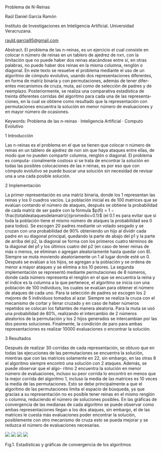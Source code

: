 Problema de N-Reinas

Raúl Daniel García Ramón

Instituto de Investigaciones en Inteligencia Artificial. Universidad Veracruzana.

rauld.garcia95@gmail.com

Abstract. El problema de las n-reinas, es un ejercicio el cual consiste en colocar n número de reinas en un tablero de ajedrez de nxn, con la limitación que no puede haber dos reinas atacándose entre sí, en otras palabras, no puede haber dos reinas en la misma columna, renglón o diagonal. En este texto se resuelve el problema mediante el uso de un algoritmo de cómputo evolutivo, usando dos representaciones diferentes, en forma de matriz binaria y con permutaciones, además de tener difer- entes mecanismos de cruza, muta, así como de selección de padres y de reemplazo. Posteriormente, se realiza una comparativa estadística de treinta diferentes corridas del algoritmo para cada una de las representa- ciones, en la cual se obtiene como resultado que la representación con permutaciones encuentra la solución en menor número de evaluaciones y en mayor número de ocasiones.

Keywords: Problema de las n-reinas · Inteligencia Artificial · Computo Evolutivo

1  Introducción

Las n-reinas es el problema en el que se tienen que colocar n número de reinas en un tablero de ajedrez de nxn sin que haya ataques entre ellas, de modo que no pueden compartir columna, renglón o diagonal. El problema es computa- cionalmente costoso si se trata de encontrar la solución en todas las posibles colocaciones de las n reinas, es por eso que con cómputo evolutivo se puede buscar una solución sin necesidad de revisar una a una cada posible solución.

2  Implementación

La primer representación es una matriz binaria, donde los 1 representan las reinas y los 0 cuadros vacíos. La población inicial es de 100 matrices que se evalúan contando el número de ataques, después se obtiene la probabilidad de cada matriz de ser padre con la fórmula $p(fi) = 1 − \frac{totaldeataquesdelamatriz}{promedio+0.1}$ (el 0.1 es para evitar que si toda la población tiene el mismo número de ataques la probabilidad sea 0 para todos). Se escogen 20 padres mediante un volado sesgado y se cruzan con una probabilidad de 90% obteniendo un hijo al dividir cada padre en su diagonal principal, quedando la parte de abajo del p1 y la parte de arriba del p2, la diagonal se forma con los primeros cuatro términos de la diagonal del p1 y los últimos cuatro del p2 (en caso de tener reinas de más o menos, se eliminan o agregan aleatoriamente hasta quedar con 8). Siempre se muta moviendo aleatoriamente un 1 al lugar donde esté un 0. Después se evalúan a los hijos, se agregan a la población y se ordena de menor a mayor ataques y se elimina a los 10 peores. La segunda implementación se representó mediante permutaciones de 8 números, donde cada número representa el renglón en el que se encuentra la reina y el índice es la columna a la que pertenece, el algoritmo se inicia con una población de 100 individuos, los cuales se evalúan para obtener el número de ataques de cada uno. Para la selección de padres se escogen los 2 mejores de 5 individuos tomados al azar. Siempre se realiza la cruza con el mecanismo de cortar y llenar cruzado y en caso de haber números repetidos se colocan los faltantes de manera aleatoria. Para la muta se usó una probabilidad de 80%, realizando el intercambio de 2 números aleatorios de la permutación y los 2 hijos generados se intercambian por las dos peores soluciones. Finalmente, la condición de paro para ambas representaciones es realizar 10000 evaluaciones o encontrar la solución.

3  Resultados

Después de realizar 30 corridas de cada representación, se obtuvo que en todas las ejecuciones de las permutaciones se encuentra la solución, mientras que con las matrices solamente en 22, sin embargo, en las otras 8 el algoritmo siempre encontró una solución con 2 ataques. Además, se puede observar que el algo- ritmo 2 encuentra la solución en menor número de evaluaciones, incluso su peor corrida lo encontró en menos que la mejor corrida del algoritmo 1, incluso la media de las matrices es 10 veces la media de las permutaciones. Esto se debe principalmente a que el algoritmo de las permutaciones limita el espacio de búsqueda, ya que gracias a su representación no es posible tener reinas en el mismo renglón o columna, reduciendo el número de soluciones posibles. En las gráficas de convergencia de las medianas de cada algoritmo se puede observar como ambas representaciones llegan a los dos ataques, sin embargo, el de las matrices le cuesta más evaluaciones poder encontrar la solución, posiblemente con otro mecanismo de cruza esto se pueda mejorar y se reduzca el número de evaluaciones necesarias.

![](Aspose.Words.f16d8fd4-0152-412b-9439-3991eef13ab7.001.png) ![](Aspose.Words.f16d8fd4-0152-412b-9439-3991eef13ab7.002.png) ![](Aspose.Words.f16d8fd4-0152-412b-9439-3991eef13ab7.003.png) ![](Aspose.Words.f16d8fd4-0152-412b-9439-3991eef13ab7.004.png)

Fig.1. Estadísticas y gráficas de convergencia de los algoritmos
